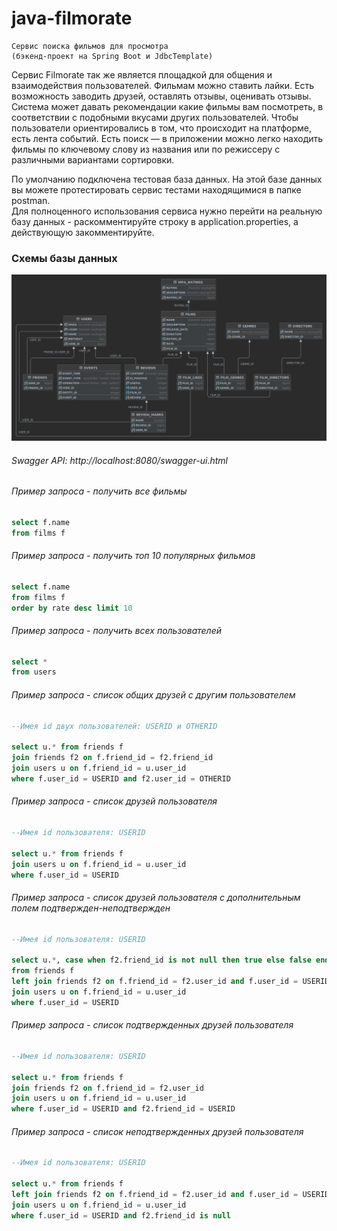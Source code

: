 # java-filmorate
```
Сервис поиска фильмов для просмотра   
(бэкенд-проект на Spring Boot и JdbcTemplate)
```

Сервис Filmorate так же является площадкой для общения и взаимодействия пользователей.
Фильмам можно ставить лайки. Есть возможность заводить друзей, оставлять отзывы, оценивать отзывы.
Система может давать рекомендации какие фильмы вам посмотреть, в соответствии с подобными вкусами других пользователей. Чтобы пользователи ориентировались в том, что происходит на платформе, есть лента событий.
Есть поиск — в приложении можно легко находить фильмы по ключевому слову из названия или по режиссеру с различными вариантами сортировки.

По умолчанию подключена тестовая база данных. На этой базе данных вы можете протестировать сервис тестами находящимися в папке postman.  
Для полноценного использования сервиса нужно перейти на реальную базу данных - раскомментируйте строку в application.properties, а действующую закомментируйте.
### Схемы базы данных
![ER-diagram](filmorate.png)

###### Swagger API: http://localhost:8080/swagger-ui.html

###### Пример запроса - получить все фильмы
```SQL
select f.name
from films f
```
###### Пример запроса - получить топ 10 популярных фильмов
```SQL    
select f.name 
from films f 
order by rate desc limit 10
```
###### Пример запроса - получить всех пользователей
```SQL
select *
from users
```
###### Пример запроса - список общих друзей с другим пользователем
```SQL
--Имея id двух пользователей: USERID и OTHERID

select u.* from friends f
join friends f2 on f.friend_id = f2.friend_id
join users u on f.friend_id = u.user_id
where f.user_id = USERID and f2.user_id = OTHERID 
```

###### Пример запроса - список друзей пользователя
```SQL
--Имея id пользователя: USERID

select u.* from friends f 
join users u on f.friend_id = u.user_id 
where f.user_id = USERID
```

###### Пример запроса - список друзей пользователя с дополнительным полем подтвержден-неподтвержден
```SQL
--Имея id пользователя: USERID

select u.*, case when f2.friend_id is not null then true else false end confirmed 
from friends f 
left join friends f2 on f.friend_id = f2.user_id and f.user_id = USERID and f2.friend_id = USERID 
join users u on f.friend_id = u.user_id 
where f.user_id = USERID
```

###### Пример запроса - список подтвержденных друзей пользователя
```SQL
--Имея id пользователя: USERID

select u.* from friends f 
join friends f2 on f.friend_id = f2.user_id 
join users u on f.friend_id = u.user_id 
where f.user_id = USERID and f2.friend_id = USERID
```

###### Пример запроса - список неподтвержденных друзей пользователя
```SQL
--Имея id пользователя: USERID

select u.* from friends f
left join friends f2 on f.friend_id = f2.user_id and f.user_id = USERID and f2.friend_id = USERID
join users u on f.friend_id = u.user_id
where f.user_id = USERID and f2.friend_id is null
```